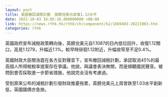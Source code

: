 ```yaml
---
layout: post
title: 英國撤回減稅計劃　英鎊兌美元收復1.12水平
date: 2022-10-03 16:05:16.000000000 +08:00
link: https://news.rthk.hk/rthk/ch/component/k2/1669483-20221003.htm
categories: rthk
---
```


英國政府宣布減稅政策轉向後，英鎊兌美元自1.1087的日內低位回升，收復1.12關口，高見1.1279，升幅近1.1%。較早時徘徊1.12附近，升幅收窄至不足0.4%。

英國財政大臣關浩霆在各方反對聲音下，宣布撤回減稅計劃，承認取消45%的最高個人所得稅稅率提案存在爭議。他說，與議會表決無關，而是傾聽國民聲音。被問到會否採取進一步節省措施，他說完全沒有考慮過。

受到原來公布的減稅計劃引發財政擔憂拖累，英鎊兌美元上周曾跌至1.03水平創新低，英國國債亦急挫。

